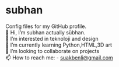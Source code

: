 # subhan
Config files for my GitHub profile.  
👋 Hi, I’m subhan actually sübhan.  
👀 I’m interested in teknoloji and design  
🌱 I’m currently learning Python,HTML,3D art  
💞️ I’m looking to collaborate on projects   
📫 How to reach me: - suakbenli@gmail.com   
